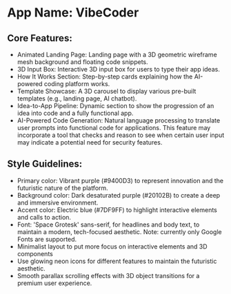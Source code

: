 # **App Name**: VibeCoder

## Core Features:

- Animated Landing Page: Landing page with a 3D geometric wireframe mesh background and floating code snippets.
- 3D Input Box: Interactive 3D input box for users to type their app ideas.
- How It Works Section: Step-by-step cards explaining how the AI-powered coding platform works.
- Template Showcase: A 3D carousel to display various pre-built templates (e.g., landing page, AI chatbot).
- Idea-to-App Pipeline: Dynamic section to show the progression of an idea into code and a fully functional app.
- AI-Powered Code Generation: Natural language processing to translate user prompts into functional code for applications. This feature may incorporate a tool that checks and reason to see when certain user input may indicate a potential need for security features.

## Style Guidelines:

- Primary color: Vibrant purple (#9400D3) to represent innovation and the futuristic nature of the platform.
- Background color: Dark desaturated purple (#20102B) to create a deep and immersive environment.
- Accent color: Electric blue (#7DF9FF) to highlight interactive elements and calls to action.
- Font: 'Space Grotesk' sans-serif, for headlines and body text, to maintain a modern, tech-focused aesthetic. Note: currently only Google Fonts are supported.
- Minimalist layout to put more focus on interactive elements and 3D components
- Use glowing neon icons for different features to maintain the futuristic aesthetic.
- Smooth parallax scrolling effects with 3D object transitions for a premium user experience.